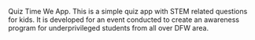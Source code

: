 Quiz Time We App.
This is a simple quiz app with STEM related questions for kids. It is developed for an event conducted to create an awareness program for underprivileged students from all over DFW area. 
